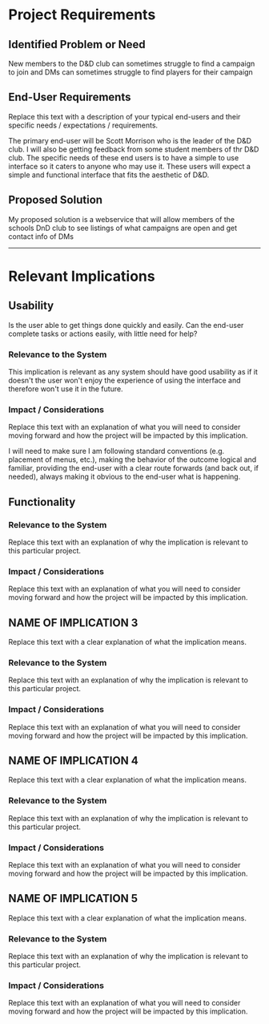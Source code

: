 # Project Requirements

## Identified Problem or Need

New members to the D&D club can sometimes struggle to find a campaign to join and DMs can sometimes struggle to find players for their campaign


## End-User Requirements

Replace this text with a description of your typical end-users and their specific needs / expectations / requirements.


The primary end-user will be Scott Morrison who is the leader of the D&D club.
I will also be getting feedback from some student members of thr D&D club. 
The specific needs of these end users is to have a simple to use interface so it caters to anyone who may use it. These users will expect a simple and functional interface that fits the aesthetic of D&D. 


## Proposed Solution

My proposed solution is a webservice that will allow members of the schools DnD club to see listings of what campaigns are open and get contact info of DMs


---

# Relevant Implications

## Usability

Is the user able to get things done quickly and easily. Can the end-user complete tasks or actions easily, with little need for help?

### Relevance to the System

This implication is relevant as any system should have good usability as if it doesn't the user won't enjoy the experience of using the interface and therefore won't use it in the future.

### Impact / Considerations

Replace this text with an explanation of what you will need to consider moving forward and how the project will be impacted by this implication.

I will need to make sure I am following standard conventions (e.g. placement of menus, etc.), making the behavior of the outcome logical and familiar, providing the end-user with a clear route forwards (and back out, if needed), always making it obvious to the end-user what is happening.




## Functionality



### Relevance to the System

Replace this text with an explanation of why the implication is relevant to this particular project.

### Impact / Considerations

Replace this text with an explanation of what you will need to consider moving forward and how the project will be impacted by this implication.



## NAME OF IMPLICATION 3

Replace this text with a clear explanation of what the implication means.

### Relevance to the System

Replace this text with an explanation of why the implication is relevant to this particular project.

### Impact / Considerations

Replace this text with an explanation of what you will need to consider moving forward and how the project will be impacted by this implication.



## NAME OF IMPLICATION 4

Replace this text with a clear explanation of what the implication means.

### Relevance to the System

Replace this text with an explanation of why the implication is relevant to this particular project.

### Impact / Considerations

Replace this text with an explanation of what you will need to consider moving forward and how the project will be impacted by this implication.



## NAME OF IMPLICATION 5

Replace this text with a clear explanation of what the implication means.

### Relevance to the System

Replace this text with an explanation of why the implication is relevant to this particular project.

### Impact / Considerations

Replace this text with an explanation of what you will need to consider moving forward and how the project will be impacted by this implication.


